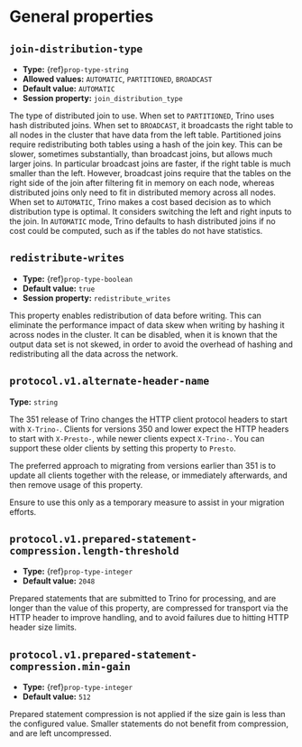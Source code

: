 # General properties

## `join-distribution-type`

- **Type:** {ref}`prop-type-string`
- **Allowed values:** `AUTOMATIC`, `PARTITIONED`, `BROADCAST`
- **Default value:** `AUTOMATIC`
- **Session property:** `join_distribution_type`

The type of distributed join to use.  When set to `PARTITIONED`, Trino
uses hash distributed joins.  When set to `BROADCAST`, it broadcasts the
right table to all nodes in the cluster that have data from the left table.
Partitioned joins require redistributing both tables using a hash of the join key.
This can be slower, sometimes substantially, than broadcast joins, but allows much
larger joins. In particular broadcast joins are faster, if the right table is
much smaller than the left.  However, broadcast joins require that the tables on the right
side of the join after filtering fit in memory on each node, whereas distributed joins
only need to fit in distributed memory across all nodes. When set to `AUTOMATIC`,
Trino makes a cost based decision as to which distribution type is optimal.
It considers switching the left and right inputs to the join.  In `AUTOMATIC`
mode, Trino defaults to hash distributed joins if no cost could be computed, such as if
the tables do not have statistics.

## `redistribute-writes`

- **Type:** {ref}`prop-type-boolean`
- **Default value:** `true`
- **Session property:** `redistribute_writes`

This property enables redistribution of data before writing. This can
eliminate the performance impact of data skew when writing by hashing it
across nodes in the cluster. It can be disabled, when it is known that the
output data set is not skewed, in order to avoid the overhead of hashing and
redistributing all the data across the network.

## `protocol.v1.alternate-header-name`

**Type:** `string`

The 351 release of Trino changes the HTTP client protocol headers to start with
`X-Trino-`. Clients for versions 350 and lower expect the HTTP headers to
start with `X-Presto-`, while newer clients expect `X-Trino-`. You can support these
older clients by setting this property to `Presto`.

The preferred approach to migrating from versions earlier than 351 is to update
all clients together with the release, or immediately afterwards, and then
remove usage of this property.

Ensure to use this only as a temporary measure to assist in your migration
efforts.

## `protocol.v1.prepared-statement-compression.length-threshold`

- **Type:** {ref}`prop-type-integer`
- **Default value:** `2048`

Prepared statements that are submitted to Trino for processing, and are longer
than the value of this property, are compressed for transport via the HTTP
header to improve handling, and to avoid failures due to hitting HTTP header
size limits.

## `protocol.v1.prepared-statement-compression.min-gain`

- **Type:** {ref}`prop-type-integer`
- **Default value:** `512`

Prepared statement compression is not applied if the size gain is less than the
configured value. Smaller statements do not benefit from compression, and are
left uncompressed.
